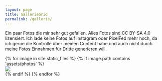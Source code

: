```yaml
---
layout: page
title: GallerieGrid
permalink: /gallerie/
---
```


Ein paar Fotos die mir sehr gut gefallen. Alles Fotos sind CC BY-SA 4.0 lizensiert. Ich lade keine Fotos auf Instagram oder PixelFed mehr hoch, da ich gerne die Kontrolle über meinen Content habe und auch nicht durch meine Fotos Einnahmen für Dritte generieren will.

<div class="uk-child-width-1-2@s uk-child-width-1-3@m" uk-grid="parallax: 150; parallax-justify: true; masonry: pack">
    {% for image in site.static_files %}
        {% if image.path contains 'assets/photos' %}
            <div uk-lightbox="animation: fade">
                <a href="{{ site.baseurl }}{{ image.path }}">
                    <img class="" src="{{ site.baseurl }}{{ image.path }}">
                </a>
            </div>
        {% endif %}
    {% endfor %}
</div>

